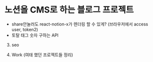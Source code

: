 # 노션을 CMS로 하는 블로그 프로젝트

- share안눌러도 react-notion-x가 렌더링 할 수 있게? (브라우저에서 access user, token2)
- 토탈 태그 숫자 구하는 API

3. seo

4. Work (여태 했던 프로젝트들 정리)
